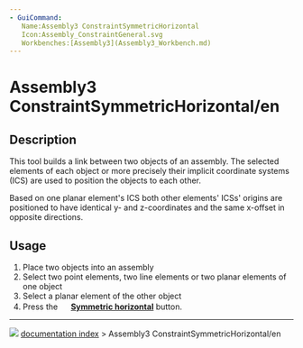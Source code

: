 ```yaml
---
- GuiCommand:
   Name:Assembly3 ConstraintSymmetricHorizontal
   Icon:Assembly_ConstraintGeneral.svg
   Workbenches:[Assembly3](Assembly3_Workbench.md)
---
```


# Assembly3 ConstraintSymmetricHorizontal/en

## Description

This tool builds a link between two objects of an assembly. The selected elements of each object or more precisely their implicit coordinate systems (ICS) are used to position the objects to each other.

Based on one planar element\'s ICS both other elements\' ICSs\' origins are positioned to have identical y- and z-coordinates and the same x-offset in opposite directions.

## Usage

1.  Place two objects into an assembly
2.  Select two point elements, two line elements or two planar elements of one object
3.  Select a planar element of the other object
4.  Press the **<img src="images/Assembly_ConstraintGeneral.svg" width=16px> [Symmetric horizontal](Assembly3_ConstraintSymmetricHorizontal.md)** button.



---
![](images/Button_right.svg) [documentation index](../README.md) > Assembly3 ConstraintSymmetricHorizontal/en
